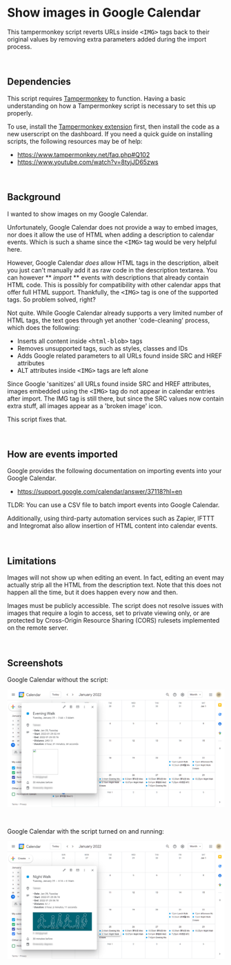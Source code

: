# Show images in Google Calendar

This tampermonkey script reverts URLs inside <tt>&lt;IMG&gt;</tt> tags back to their original values by removing extra parameters added during the import process.

&nbsp;

## Dependencies

This script requires [Tampermonkey](https://www.tampermonkey.net/) to function. Having a basic understanding on how a Tampermonkey script is necessary to set this up properly.

To use, install the [Tampermonkey extension](https://chrome.google.com/webstore/detail/tampermonkey/dhdgffkkebhmkfjojejmpbldmpobfkfo) first, then install the code as a new userscript on the dashboard. If you need a quick guide on installing scripts, the following resources may be of help:
* https://www.tampermonkey.net/faq.php#Q102
* https://www.youtube.com/watch?v=8tyjJD65zws

&nbsp;

## Background

I wanted to show images on my Google Calendar. 

Unfortunately, Google Calendar does not provide a way to embed images, nor does it allow the use of HTML when adding a description to calendar events. Which is such a shame since the <tt>&lt;IMG&gt;</tt> tag would be very helpful here.

However, Google Calendar *does* allow HTML tags in the description, albeit you just can't manually add it as raw code in the description textarea. You can however ** *import* ** events with descriptions that already contain HTML code. This is possibly for compatibility with other calendar apps that offer full HTML support. Thankfully, the <tt>&lt;IMG&gt;</tt> tag is one of the supported tags. So problem solved, right? 

Not quite. While Google Calendar already supports a very limited number of HTML tags, the text goes through yet another 'code-cleaning' process, which does the following: 
  
  * Inserts all content inside <tt>&lt;html-blob&gt;</tt> tags
  * Removes unsupported tags, such as styles, classes and IDs  
  * Adds Google related parameters to all URLs found inside SRC and HREF attributes
  * ALT attributes inside <tt>&lt;IMG&gt;</tt> tags are left alone
  
Since Google 'sanitizes' all URLs found inside SRC and HREF attributes, images embedded using the <tt>&lt;IMG&gt;</tt> tag do not appear in calendar entries after import. The IMG tag is still there, but since the SRC values now contain extra stuff, all images appear as a 'broken image' icon.

This script fixes that.

&nbsp;

## How are events imported

Google provides the following documentation on importing events into your Google Calendar. 
* https://support.google.com/calendar/answer/37118?hl=en

TLDR: You can use a CSV file to batch import events into Google Calendar.

Additionally, using third-party automation services such as Zapier, IFTTT and Integromat also allow insertion of HTML content into calendar events.

&nbsp;

## Limitations

Images will not show up when editing an event. In fact, editing an event may actually strip all the HTML from the description text. Note that this does not happen all the time, but it does happen every now and then.  

Images must be publicly accessible. The script does not resolve issues with images that require a login to access, set to private viewing only, or are protected by Cross-Origin Resource Sharing (CORS) rulesets implemented on the remote server.  

&nbsp;

## Screenshots

Google Calendar without the script:

![Script turned off](/images/github-cal-off.png)

&nbsp;

Google Calendar with the script turned on and running:

![Script turned off](/images/github-cal-on.png)
